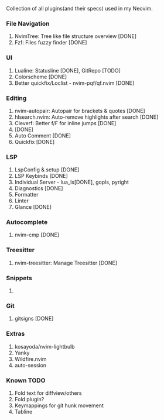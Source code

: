 Collection of all plugins(and their specs) used in my Neovim.

### File Navigation
1. NvimTree: Tree like file structure overview [DONE]
2. Fzf: Files fuzzy finder [DONE]

### UI
1. Lualine: Statusline [DONE], GitRepo [TODO]
2. Colorscheme [DONE]
3. Better quickfix/Loclist - nvim-pqf/qf.nvim [DONE]

### Editing
1. nvim-autopair: Autopair for brackets & quotes [DONE]
2. hlsearch.nvim: Auto-remove highlights after search [DONE]
3. Cleverf: Better f/F for inline jumps [DONE]
4. <Search with ripgrep> [DONE]
5. Auto Comment [DONE]
6. Quickfix [DONE]

### LSP
1. LspConfig & setup [DONE]
2. LSP Keybinds [DONE]
3. Individual Server - lua_ls[DONE], gopls, pyright
4. Diagnostics [DONE]
5. Formatter
6. Linter
7. Glance [DONE]


### Autocomplete
1. nvim-cmp [DONE]

### Treesitter
1. nvim-treesitter: Manage Treesitter [DONE]

### Snippets
1.

### Git
1. gitsigns [DONE]


### Extras
1. kosayoda/nvim-lightbulb
2. Yanky
3. Wildfire.nvim
4. auto-session

### Known TODO
1. Fold text for diffview/others
2. Fold plugin?
3. Keymappings for git hunk movement
4. Tabline

